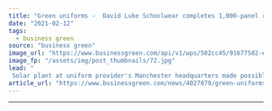 ```yaml
---
title: "Green uniforms -  David Luke Schoolwear completes 1,000-panel rooftop solar plant"
date: "2021-02-12"
tags: 
  - business green
source: "business green"
image_url: "https://www.businessgreen.com/api/v1/wps/502cc45/91677582-e802-439d-8d9b-f780b78022c4/7/David-Luke-Schoolwear-Solar-roof-installation-by-ERS-backed-by-a-Green-Loan-from-HSBC-UK-185x114.jpg"
image_fp: "/assets/img/post_thumbnails/72.jpg"
lead: "
 Solar plant at uniform provider's Manchester headquarters made possible by green loan from HSBC ..."
article_url: "https://www.businessgreen.com/news/4027079/green-uniforms-david-luke-schoolwear-completes-panel-rooftop-solar-plant"
---
```


---
